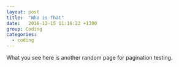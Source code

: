 ```yaml
---
layout: post
title:  "Who is That"
date:   2016-12-15 11:16:22 +1300
group: Coding
categories:
  - coding
---
```

What you see here is another random page for pagination testing.